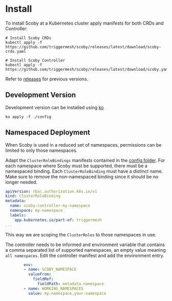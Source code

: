 # Install

To install Scoby at a Kubernetes cluster apply manifests for both CRDs and Controller:

```console
# Install Scoby CRDs
kubectl apply -f https://github.com/triggermesh/scoby/releases/latest/download/scoby-crds.yaml

# Install Scoby Controller
kubectl apply -f https://github.com/triggermesh/scoby/releases/latest/download/scoby.yaml
```

Refer to [releases](https://github.com/triggermesh/scoby/releases) for previous versions.

## Development Version

Development version can be installed using [ko](https://github.com/ko-build/ko)

```console
ko apply -f ./config
```

## Namespaced Deployment

When Scoby is used in a reduced set of namespaces, permissions can be limited to only those namespaces.

Adapt the `ClusterRoleBindings` manifests contained in the [config folder](https://github.com/triggermesh/scoby/tree/main/config). For each namespace where Scoby must be supported, there must be a namespaced binding. Each `ClusterRoleBinding` must have a distinct name. Make sure to remove the non-namespaced binding since it should be no longer needed.

```yaml
apiVersion: rbac.authorization.k8s.io/v1
kind: ClusterRoleBinding
metadata:
  name: scoby-controller-my-namespace
  namespace: my-namespace
  labels:
    app.kubernetes.io/part-of: triggermesh
...
```

This way we are scoping the `ClusterRoles` to those namespaces in use.

The controller needs to be informed and environment variable that contains a comma separated list of supported namespaces, an empty value meaning `all namespaces`. Edit the controller manifest and add the environment entry.

```yaml
        env:
        - name: SCOBY_NAMESPACE
          valueFrom:
            fieldRef:
              fieldPath: metadata.namespace
        - name: WORKING_NAMESPACES
          value: my-namespace,your-namespace
```
